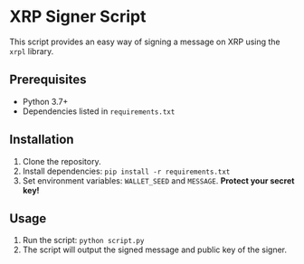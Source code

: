 # XRP Signer Script

This script provides an easy way of signing a message on XRP using the `xrpl` library.

## Prerequisites

- Python 3.7+
- Dependencies listed in `requirements.txt`

## Installation

1.  Clone the repository.
2.  Install dependencies: `pip install -r requirements.txt`
3.  Set environment variables: `WALLET_SEED` and `MESSAGE`. **Protect your secret key!**

## Usage

1.  Run the script: `python script.py`
2.  The script will output the signed message and public key of the signer.
